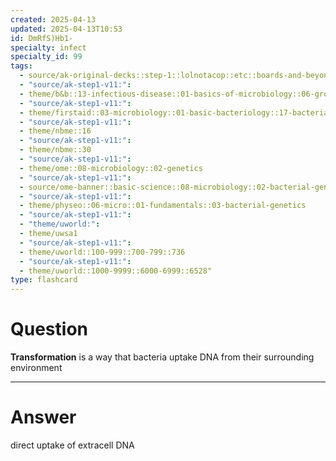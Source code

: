 ```yaml
---
created: 2025-04-13
updated: 2025-04-13T10:53
id: DmRfS)Hb1-
specialty: infect
specialty_id: 99
tags:
  - source/ak-original-decks::step-1::lolnotacop::etc::boards-and-beyond-micro::basics-of-micro
  - "source/ak-step1-v11:": 
  - theme/b&b::13-infectious-disease::01-basics-of-microbiology::06-growth-&-genetics
  - "source/ak-step1-v11:": 
  - theme/firstaid::03-microbiology::01-basic-bacteriology::17-bacterial-genetics
  - "source/ak-step1-v11:": 
  - theme/nbme::16
  - "source/ak-step1-v11:": 
  - theme/nbme::30
  - "source/ak-step1-v11:": 
  - theme/ome::08-microbiology::02-genetics
  - "source/ak-step1-v11:": 
  - source/ome-banner::basic-science::08-microbiology::02-bacterial-genetics
  - "source/ak-step1-v11:": 
  - theme/physeo::06-micro::01-fundamentals::03-bacterial-genetics
  - "source/ak-step1-v11:": 
  - "theme/uworld:": 
  - theme/uwsa1
  - "source/ak-step1-v11:": 
  - theme/uworld::100-999::700-799::736
  - "source/ak-step1-v11:": 
  - theme/uworld::1000-9999::6000-6999::6528"
type: flashcard
---
```


# Question
**Transformation** is a way that bacteria uptake DNA from their surrounding environment

---

# Answer
direct uptake of extracell DNA